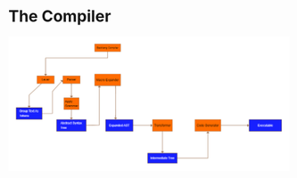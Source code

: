 # The Compiler

<img src="https://github.com/Backlang-Org/backlang-org.github.io/blob/main/src/assets/Backlang-Compiler%20Structure.png" />